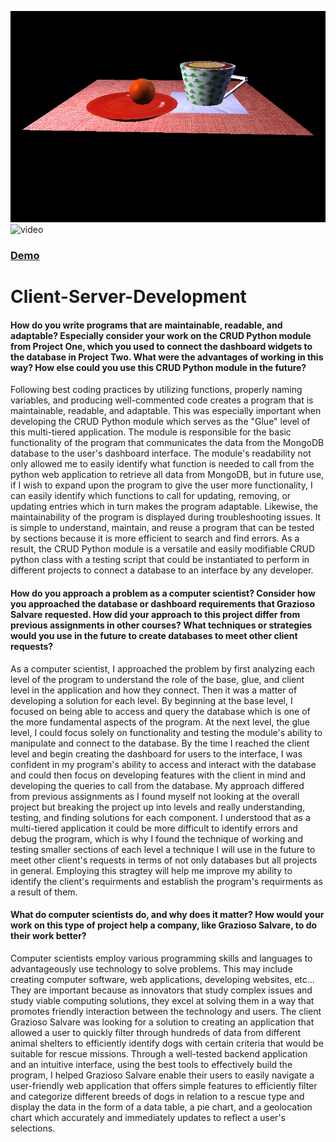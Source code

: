 ![alt text](https://github.com/tiffgom/Comp-Graphic-and-Visualization/blob/main/resources/3D%20scene%20screenshot.jpg?raw=true)
![video](https://youtu.be/IjTbbHFKD8c)
### [Demo](https://youtu.be/IjTbbHFKD8c)

# Client-Server-Development #
#### How do you write programs that are maintainable, readable, and adaptable? Especially consider your work on the CRUD Python module from Project One, which you used to connect the dashboard widgets to the database in Project Two. What were the advantages of working in this way? How else could you use this CRUD Python module in the future? ####
Following best coding practices by utilizing functions, properly naming variables, and producing well-commented code creates a program that is maintainable, readable, and adaptable. This was especially important when developing the CRUD Python module which serves as the "Glue" level of this multi-tiered application. The module is responsible for the basic functionality of the program that communicates the data from the MongoDB database to the user's dashboard interface. The module's readability not only allowed me to easily identify what function is needed to call from the python web application to retrieve all data from MongoDB, but in future use, if I wish to expand upon the program to give the user more functionality, I can easily identify which functions to call for updating, removing, or updating entries which in turn makes the program adaptable. Likewise, the maintainability of the program is displayed during troubleshooting issues. It is simple to understand, maintain, and reuse a program that can be tested by sections because it is more efficient to search and find errors. As a result, the CRUD Python module is a versatile and easily modifiable CRUD python class with a testing script that could be instantiated to perform in different projects to connect a database to an interface by any developer.
#### How do you approach a problem as a computer scientist? Consider how you approached the database or dashboard requirements that Grazioso Salvare requested. How did your approach to this project differ from previous assignments in other courses? What techniques or strategies would you use in the future to create databases to meet other client requests? ####
As a computer scientist, I approached the problem by first analyzing each level of the program to understand the role of the base, glue, and client level in the application and how they connect. Then it was a matter of developing a solution for each level. By beginning at the base level, I focused on being able to access and query the database which is one of the more fundamental aspects of the program. At the next level, the glue level, I could focus solely on functionality and testing the module's ability to manipulate and connect to the database. By the time I reached the client level and begin creating the dashboard for users to the interface, I was confident in my program's ability to access and interact with the database and could then focus on developing features with the client in mind and developing the queries to call from the database. My approach differed from previous assignments as I found myself not looking at the overall project but breaking the project up into levels and really understanding, testing, and finding solutions for each component. I understood that as a multi-tiered application it could be more difficult to identify errors and debug the program, which is why I found the technique of working and testing smaller sections of each level a technique I will use in the future to meet other client's requests in terms of not only databases but all projects in general. Employing this stragtey will help me improve my ability to identify the client's requirments and establish the program's requirments as a result of them.
#### What do computer scientists do, and why does it matter? How would your work on this type of project help a company, like Grazioso Salvare, to do their work better? ####
Computer scientists employ various programming skills and languages to advantageously use technology to solve problems. This may include creating computer software, web applications, developing websites, etc... They are important because as innovators that study complex issues and study viable computing solutions, they excel at solving them in a way that promotes friendly interaction between the technology and users. The client Grazioso Salvare was looking for a solution to creating an application that allowed a user to quickly filter through hundreds of data from different animal shelters to efficiently identify dogs with certain criteria that would be suitable for rescue missions. Through a well-tested backend application and an intuitive interface, using the best tools to effectively build the program, I helped Grazioso Salvare enable their users to easily navigate a user-friendly web application that offers simple features to efficiently filter and categorize different breeds of dogs in relation to a rescue type and display the data in the form of a data table, a pie chart, and a geolocation chart which accurately and immediately updates to reflect a user's selections. 
